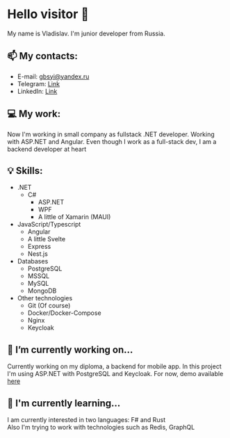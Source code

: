 # Hello visitor 👋

<!--
**Gbsyi/Gbsyi** is a ✨ _special_ ✨ repository because its `README.md` (this file) appears on your GitHub profile.

Here are some ideas to get you started:

- 🔭 I’m currently working on ...
- 🌱 I’m currently learning ...
- 👯 I’m looking to collaborate on ...
- 🤔 I’m looking for help with ...
- 💬 Ask me about ...
- 📫 How to reach me: ...
- 😄 Pronouns: ...
- ⚡ Fun fact: ...
-->

My name is Vladislav. I'm junior developer from Russia.

## 📫 My contacts:  
  - E-mail: gbsyi@yandex.ru
  - Telegram: [Link](https://t.me/Gbsyi)
  - LinkedIn: [Link](www.linkedin.com/in/gbsyi)  

## 💻 My work:  
Now I'm working in small company as fullstack .NET developer. Working with ASP.NET and Angular. Even though I work as a full-stack dev, I am a backend developer at heart

## 💡 Skills:  
  - .NET  
    - C#
      - ASP.NET  
      - WPF
      - A little of Xamarin (MAUI) 
  - JavaScript/Typescript  
    -  Angular
    -  A little Svelte  
    -  Express 
    -  Nest.js 
  - Databases
    - PostgreSQL
    - MSSQL
    - MySQL
    - MongoDB 
  - Other technologies  
    - Git (Of course)  
    - Docker/Docker-Compose  
    - Nginx  
    - Keycloak  

## 🔭 I’m currently working on...
Currently working on my diploma, a backend for mobile app. In this project I'm using ASP.NET with PostgreSQL and Keycloak. For now, demo available [here](https://api.gbsyi.ru)

## 🌱 I'm currently learning...
I am currently interested in two languages: F# and Rust  
Also I'm trying to work with technologies such as Redis, GraphQL  
